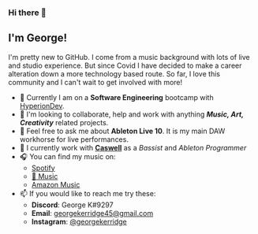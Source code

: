 ### Hi there 👋

<!--
**GKerridge4/GKerridge4** is a ✨ _special_ ✨ repository because its `README.md` (this file) appears on your GitHub profile.

Here are some ideas to get you started:

- 🔭 I’m currently working on ...
- 🌱 I’m currently learning ...
- 👯 I’m looking to collaborate on ...
- 🤔 I’m looking for help with ...
- 💬 Ask me about ...
- 📫 How to reach me: ...
- 😄 Pronouns: ...
- ⚡ Fun fact: ...
-->

## I'm George!

I'm pretty new to GitHub. I come from a music background with lots of live and studio experience. But since Covid I have decided to make a career alteration down a more technology based route. So far, I love this community and I can't wait to get involved with more!

- 🌱 Currently I am on a **Software Engineering** bootcamp with [HyperionDev](https://www.hyperiondev.com/).
- 👯 I'm looking to collaborate, help and work with anything ***Music, Art, Creativity*** related projects.
- 💬 Feel free to ask me about **Ableton Live 10**. It is my main DAW workhorse for live performances.
- 🎸 I currently work with **[Caswell](https://www.instagram.com/caswellofficial/)** as a *Bassist* and *Ableton Programmer*
- 🎧 You can find my music on:
  - [Spotify](https://open.spotify.com/artist/2hUqIrqnRVDoIh3dzqgSLy?si=vSpSab92RVCrrUBqsGSLpQ)
  - [🍎 Music](https://music.apple.com/gb/artist/george-kerridge/1345932610)
  - [Amazon Music](https://music.amazon.co.uk/artists/B079M9ZYP4/george-kerridge?marketplaceId=A1F83G8C2ARO7P&musicTerritory=GB&ref=dm_sh_9H34AgcET3nBqwy4Ag8TaE6Vv)
- 📫 If you would like to reach me try these:
  - **Discord**: George K#9297
  - **Email**: georgekerridge45@gmail.com
  - **Instagram**: [@georgekerridge](https://www.instagram.com/georgekerridge)
